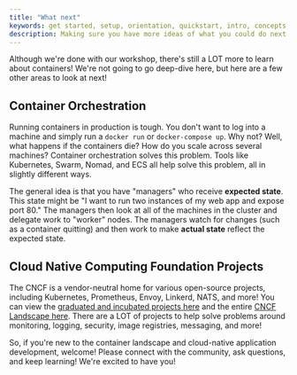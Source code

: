 ```yaml
---
title: "What next"
keywords: get started, setup, orientation, quickstart, intro, concepts, containers, docker desktop
description: Making sure you have more ideas of what you could do next with your application
---
```


Although we're done with our workshop, there's still a LOT more to learn about containers!
We're not going to go deep-dive here, but here are a few other areas to look at next!

## Container Orchestration

Running containers in production is tough. You don't want to log into a machine and simply run a
`docker run` or `docker-compose up`. Why not? Well, what happens if the containers die? How do you
scale across several machines? Container orchestration solves this problem. Tools like Kubernetes,
Swarm, Nomad, and ECS all help solve this problem, all in slightly different ways.

The general idea is that you have "managers" who receive **expected state**. This state might be
"I want to run two instances of my web app and expose port 80." The managers then look at all of the
machines in the cluster and delegate work to "worker" nodes. The managers watch for changes (such as
a container quitting) and then work to make **actual state** reflect the expected state.


## Cloud Native Computing Foundation Projects

The CNCF is a vendor-neutral home for various open-source projects, including Kubernetes, Prometheus, 
Envoy, Linkerd, NATS, and more! You can view the [graduated and incubated projects here](https://www.cncf.io/projects/)
and the entire [CNCF Landscape here](https://landscape.cncf.io/). There are a LOT of projects to help
solve problems around monitoring, logging, security, image registries, messaging, and more!

So, if you're new to the container landscape and cloud-native application development, welcome! Please
connect with the community, ask questions, and keep learning! We're excited to have you!
